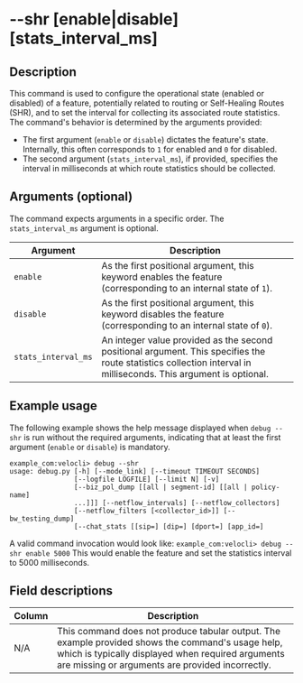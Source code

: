 # --shr [enable|disable] [stats_interval_ms]

## Description
This command is used to configure the operational state (enabled or disabled) of a feature, potentially related to routing or Self-Healing Routes (SHR), and to set the interval for collecting its associated route statistics. The command's behavior is determined by the arguments provided:
- The first argument (`enable` or `disable`) dictates the feature's state. Internally, this often corresponds to `1` for enabled and `0` for disabled.
- The second argument (`stats_interval_ms`), if provided, specifies the interval in milliseconds at which route statistics should be collected.

## Arguments (optional)
The command expects arguments in a specific order. The `stats_interval_ms` argument is optional.

| Argument            | Description                                                                                             |
|---------------------|---------------------------------------------------------------------------------------------------------|
| `enable`            | As the first positional argument, this keyword enables the feature (corresponding to an internal state of `1`). |
| `disable`           | As the first positional argument, this keyword disables the feature (corresponding to an internal state of `0`). |
| `stats_interval_ms` | An integer value provided as the second positional argument. This specifies the route statistics collection interval in milliseconds. This argument is optional. |

## Example usage
The following example shows the help message displayed when `debug --shr` is run without the required arguments, indicating that at least the first argument (`enable` or `disable`) is mandatory.
```
example_com:velocli> debug --shr
usage: debug.py [-h] [--mode_link] [--timeout TIMEOUT SECONDS]
                [--logfile LOGFILE] [--limit N] [-v]
                [--biz_pol_dump [[all | segment-id] [[all | policy-name]
                ...]]] [--netflow_intervals] [--netflow_collectors]
                [--netflow_filters [<collector_id>]] [--bw_testing_dump]
                [--chat_stats [[sip=] [dip=] [dport=] [app_id=]
```
A valid command invocation would look like:
`example_com:velocli> debug --shr enable 5000`
This would enable the feature and set the statistics interval to 5000 milliseconds.

## Field descriptions
| Column | Description |
|---|---|
| N/A    | This command does not produce tabular output. The example provided shows the command's usage help, which is typically displayed when required arguments are missing or arguments are provided incorrectly. |